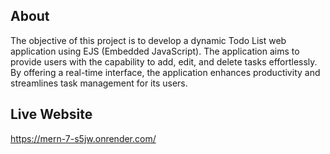 ## About
The objective of this project is to develop a dynamic Todo List web application using EJS (Embedded JavaScript). The application aims to provide users with the capability to add, edit, and delete tasks effortlessly. By offering a real-time interface, the application enhances productivity and streamlines task management for its users.

## Live Website
https://mern-7-s5jw.onrender.com/
